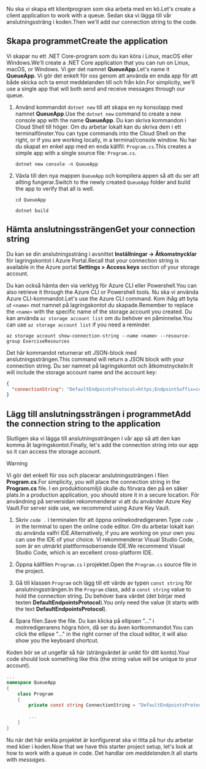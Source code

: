 <span data-ttu-id="86902-101">Nu ska vi skapa ett klientprogram som ska arbeta med en kö.</span><span class="sxs-lookup"><span data-stu-id="86902-101">Let's create a client application to work with a queue.</span></span> <span data-ttu-id="86902-102">Sedan ska vi lägga till vår anslutningssträng i koden.</span><span class="sxs-lookup"><span data-stu-id="86902-102">Then we'll add our connection string to the code.</span></span>

## <a name="create-the-application"></a><span data-ttu-id="86902-103">Skapa programmet</span><span class="sxs-lookup"><span data-stu-id="86902-103">Create the application</span></span>

<span data-ttu-id="86902-104">Vi skapar nu ett .NET Core-program som du kan köra i Linux, macOS eller Windows.</span><span class="sxs-lookup"><span data-stu-id="86902-104">We'll create a .NET Core application that you can run on Linux, macOS, or Windows.</span></span> <span data-ttu-id="86902-105">Vi ger det namnet **QueueApp**.</span><span class="sxs-lookup"><span data-stu-id="86902-105">Let's name it **QueueApp**.</span></span> <span data-ttu-id="86902-106">Vi gör det enkelt för oss genom att använda en enda app för att både skicka och ta emot meddelanden till och från kön.</span><span class="sxs-lookup"><span data-stu-id="86902-106">For simplicity, we'll use a single app that will both send and receive messages through our queue.</span></span>

1. <span data-ttu-id="86902-107">Använd kommandot `dotnet new` till att skapa en ny konsolapp med namnet **QueueApp**.</span><span class="sxs-lookup"><span data-stu-id="86902-107">Use the `dotnet new` command to create a new console app with the name **QueueApp**.</span></span> <span data-ttu-id="86902-108">Du kan skriva kommandon i Cloud Shell till höger. Om du arbetar lokalt kan du skriva dem i ett terminalfönster.</span><span class="sxs-lookup"><span data-stu-id="86902-108">You can type commands into the Cloud Shell on the right, or if you are working locally, in a terminal/console window.</span></span> <span data-ttu-id="86902-109">Nu har du skapat en enkel app med en enda källfil: `Program.cs`.</span><span class="sxs-lookup"><span data-stu-id="86902-109">This creates a simple app with a single source file: `Program.cs`.</span></span>

    ```azurecli
    dotnet new console -n QueueApp
    ```

1. <span data-ttu-id="86902-110">Växla till den nya mappen `QueueApp` och kompilera appen så att du ser att allting fungerar.</span><span class="sxs-lookup"><span data-stu-id="86902-110">Switch to the newly created `QueueApp` folder and build the app to verify that all is well.</span></span>

    ```azurecli
    cd QueueApp
    ```

    ```azurecli
    dotnet build
    ```

## <a name="get-your-connection-string"></a><span data-ttu-id="86902-111">Hämta anslutningssträngen</span><span class="sxs-lookup"><span data-stu-id="86902-111">Get your connection string</span></span>

<span data-ttu-id="86902-112">Du kan se din anslutningssträng i avsnittet **Inställningar -> Åtkomstnycklar** för lagringskontot i Azure Portal.</span><span class="sxs-lookup"><span data-stu-id="86902-112">Recall that your connection string is available in the Azure portal **Settings > Access keys** section of your storage account.</span></span>

<span data-ttu-id="86902-113">Du kan också hämta den via verktyg för Azure CLI eller Powershell.</span><span class="sxs-lookup"><span data-stu-id="86902-113">You can also retrieve it through the Azure CLI or Powershell tools.</span></span> <span data-ttu-id="86902-114">Nu ska vi använda Azure CLI-kommandot.</span><span class="sxs-lookup"><span data-stu-id="86902-114">Let's use the Azure CLI command.</span></span> <span data-ttu-id="86902-115">Kom ihåg att byta ut `<name>` mot namnet på lagringskontot du skapade.</span><span class="sxs-lookup"><span data-stu-id="86902-115">Remember to replace the `<name>` with the specific name of the storage account you created.</span></span> <span data-ttu-id="86902-116">Du kan använda `az storage account list` om du behöver en påminnelse.</span><span class="sxs-lookup"><span data-stu-id="86902-116">You can use `az storage account list` if you need a reminder.</span></span>

```azurecli
az storage account show-connection-string --name <name> --resource-group ExerciseResources
```

<span data-ttu-id="86902-117">Det här kommandot returnerar ett JSON-block med anslutningssträngen.</span><span class="sxs-lookup"><span data-stu-id="86902-117">This command will return a JSON block with your connection string.</span></span> <span data-ttu-id="86902-118">Du ser namnet på lagringskontot och åtkomstnyckeln:</span><span class="sxs-lookup"><span data-stu-id="86902-118">It will include the storage account name and the account key:</span></span>

```json
{
  "connectionString": "DefaultEndpointsProtocol=https;EndpointSuffix=core.windows.net;AccountName=<name>;AccountKey=vyw6aKz2PtSAgQ4ljJQgJFgxbCETdXt39ZyYQ5fLqoBJj/gT+43TbrhoVco7Rqj/AAJVlvFORRfnYqGHiX9QcQ=="
}
```

## <a name="add-the-connection-string-to-the-application"></a><span data-ttu-id="86902-119">Lägg till anslutningssträngen i programmet</span><span class="sxs-lookup"><span data-stu-id="86902-119">Add the connection string to the application</span></span>

<span data-ttu-id="86902-120">Slutligen ska vi lägga till anslutningssträngen i vår app så att den kan komma åt lagringskontot.</span><span class="sxs-lookup"><span data-stu-id="86902-120">Finally, let's add the connection string into our app so it can access the storage account.</span></span>

> [!WARNING]
> <span data-ttu-id="86902-121">Vi gör det enkelt för oss och placerar anslutningssträngen i filen **Program.cs**.</span><span class="sxs-lookup"><span data-stu-id="86902-121">For simplicity, you will place the connection string in the **Program.cs** file.</span></span> <span data-ttu-id="86902-122">I en produktionsmiljö skulle du förvara den på en säker plats.</span><span class="sxs-lookup"><span data-stu-id="86902-122">In a production application, you should store it in a secure location.</span></span> <span data-ttu-id="86902-123">För användning på serversidan rekommenderar vi att du använder Azure Key Vault.</span><span class="sxs-lookup"><span data-stu-id="86902-123">For server side use, we recommend using Azure Key Vault.</span></span>

1. <span data-ttu-id="86902-124">Skriv `code .` i terminalen för att öppna onlinekodredigeraren.</span><span class="sxs-lookup"><span data-stu-id="86902-124">Type `code .` in the terminal to open the online code editor.</span></span> <span data-ttu-id="86902-125">Om du arbetar lokalt kan du använda valfri IDE.</span><span class="sxs-lookup"><span data-stu-id="86902-125">Alternatively, if you are working on your own you can use the IDE of your choice.</span></span> <span data-ttu-id="86902-126">Vi rekommenderar Visual Studio Code, som är en utmärkt plattformsoberoende IDE.</span><span class="sxs-lookup"><span data-stu-id="86902-126">We recommend Visual Studio Code, which is an excellent cross-platform IDE.</span></span>

1. <span data-ttu-id="86902-127">Öppna källfilen `Program.cs` i projektet.</span><span class="sxs-lookup"><span data-stu-id="86902-127">Open the `Program.cs` source file in the project.</span></span>

1. <span data-ttu-id="86902-128">Gå till klassen `Program` och lägg till ett värde av typen `const string` för anslutningssträngen.</span><span class="sxs-lookup"><span data-stu-id="86902-128">In the `Program` class, add a `const string` value to hold the connection string.</span></span> <span data-ttu-id="86902-129">Du behöver bara värdet (det börjar med texten **DefaultEndpointsProtocol**).</span><span class="sxs-lookup"><span data-stu-id="86902-129">You only need the value (it starts with the text **DefaultEndpointsProtocol**).</span></span>

1. <span data-ttu-id="86902-130">Spara filen.</span><span class="sxs-lookup"><span data-stu-id="86902-130">Save the file.</span></span> <span data-ttu-id="86902-131">Du kan klicka på ellipsen ”...” i molnredigerarens högra hörn, då ser du även kortkommandot.</span><span class="sxs-lookup"><span data-stu-id="86902-131">You can click the ellipse "..." in the right corner of the cloud editor, it will also show you the keyboard shortcut.</span></span>

<span data-ttu-id="86902-132">Koden bör se ut ungefär så här (strängvärdet är unikt för ditt konto).</span><span class="sxs-lookup"><span data-stu-id="86902-132">Your code should look something like this (the string value will be unique to your account).</span></span>

```csharp
...
namespace QueueApp
{
    class Program
    {
        private const string ConnectionString = "DefaultEndpointsProtocol=https; ...";
        
        ...
    }
}
```

<span data-ttu-id="86902-133">Nu när det här enkla projektet är konfigurerat ska vi titta på hur du arbetar med köer i koden.</span><span class="sxs-lookup"><span data-stu-id="86902-133">Now that we have this starter project setup, let's look at how to work with a queue in code.</span></span> <span data-ttu-id="86902-134">Det handlar om _meddelanden_.</span><span class="sxs-lookup"><span data-stu-id="86902-134">It all starts with _messages_.</span></span>